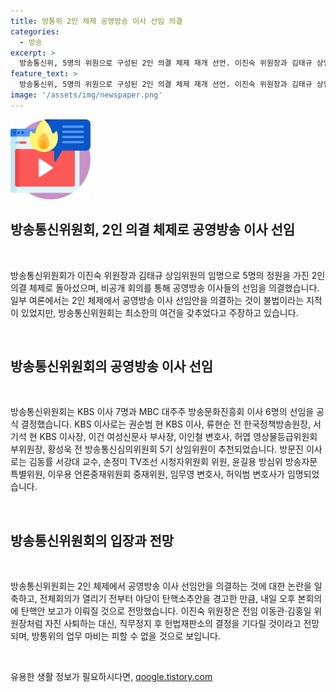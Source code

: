 ```yaml
---
title: 방통위 2인 체제 공영방송 이사 선임 의결
categories:
  - 방송
excerpt: >
  방송통신위, 5명의 위원으로 구성된 2인 의결 체제 재개 선언. 이진숙 위원장과 김태규 상임위원 임명으로 공영방송 이사 추천 및 선임. 논란 속에서도 2인 체제 정당성 주장, 회의 운영 규칙에 따른 예외 사유 주장. 야당의 탄핵소추안 경고에도 내일 본회의에 탄핵안 보고 전망. 이진숙 위원장은 헌재 결정 대기 전 직무정지 예상. #방통위 #이진숙 #2인의결 #공영방송
feature_text: >
  방송통신위, 5명의 위원으로 구성된 2인 의결 체제 재개 선언. 이진숙 위원장과 김태규 상임위원 임명으로 공영방송 이사 추천 및 선임. 논란 속에서도 2인 체제 정당성 주장, 회의 운영 규칙에 따른 예외 사유 주장. 야당의 탄핵소추안 경고에도 내일 본회의에 탄핵안 보고 전망. 이진숙 위원장은 헌재 결정 대기 전 직무정지 예상. #방통위 #이진숙 #2인의결 #공영방송
image: '/assets/img/newspaper.png'
---
```


<p><img src="/assets/img/news.png" alt="rentncar 속보" /></p>

<h2>방송통신위원회, 2인 의결 체제로 공영방송 이사 선임</h2>

<p data-ke-size="size16">&nbsp;</p>

<p>방송통신위원회가 이진숙 위원장과 김태규 상임위원의 임명으로 5명의 정원을 가진 2인 의결 체제로 돌아섰으며, 비공개 회의를 통해 공영방송 이사들의 선임을 의결했습니다. 일부 여론에서는 2인 체제에서 공영방송 이사 선임안을 의결하는 것이 불법이라는 지적이 있었지만, 방송통신위원회는 최소한의 여건을 갖추었다고 주장하고 있습니다.</p>

<p data-ke-size="size16">&nbsp;</p>

<h2>방송통신위원회의 공영방송 이사 선임</h2>

<p data-ke-size="size16">&nbsp;</p>

<p>방송통신위원회는 KBS 이사 7명과 MBC 대주주 방송문화진흥회 이사 6명의 선임을 공식 결정했습니다. KBS 이사로는 권순범 현 KBS 이사, 류현순 전 한국정책방송원장, 서기석 현 KBS 이사장, 이건 여성신문사 부사장, 이인철 변호사, 허엽 영상물등급위원회 부위원장, 황성욱 전 방송통신심의위원회 5기 상임위원이 추천되었습니다. 방문진 이사로는 김동률 서강대 교수, 손정미 TV조선 시청자위원회 위원, 윤길용 방심위 방송자문 특별위원, 이우용 언론중재위원회 중재위원, 임무영 변호사, 허익범 변호사가 임명되었습니다.</p>

<p data-ke-size="size16">&nbsp;</p>

<h2>방송통신위원회의 입장과 전망</h2>

<p data-ke-size="size16">&nbsp;</p>

<p>방송통신위원회는 2인 체제에서 공영방송 이사 선임안을 의결하는 것에 대한 논란을 일축하고, 전체회의가 열리기 전부터 야당이 탄핵소추안을 경고한 만큼, 내일 오후 본회의에 탄핵안 보고가 이뤄질 것으로 전망했습니다. 이진숙 위원장은 전임 이동관·김홍일 위원장처럼 자진 사퇴하는 대신, 직무정지 후 헌법재판소의 결정을 기다릴 것이라고 전망되며, 방통위의 업무 마비는 피할 수 없을 것으로 보입니다.</p>

<p data-ke-size="size16">&nbsp;</p>
유용한 생활 정보가 필요하시다면, <a href="https://qoogle.tistory.com" rel="dofollow">qoogle.tistory.com</a>



